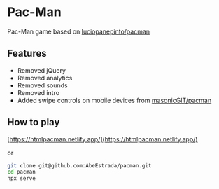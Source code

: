 # Pac-Man

Pac-Man game based on [luciopanepinto/pacman](https://github.com/luciopanepinto/pacman)

## Features

-   Removed jQuery
-   Removed analytics
-   Removed sounds
-   Removed intro
-   Added swipe controls on mobile devices from [masonicGIT/pacman](https://github.com/masonicGIT/pacman)


## How to play

[https://htmlpacman.netlify.app/](https://htmlpacman.netlify.app/)

or

```bash
git clone git@github.com:AbeEstrada/pacman.git
cd pacman
npx serve
```
